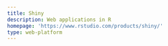 ```yaml
---
title: Shiny
description: Web applications in R
homepage: 'https://www.rstudio.com/products/shiny/'
type: web-platform
---
```


